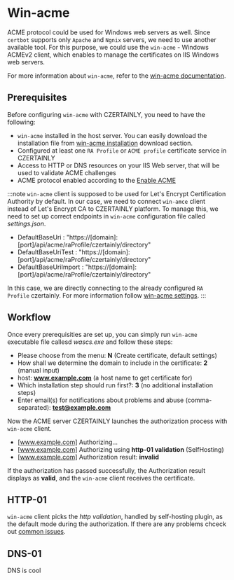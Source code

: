 # Win-acme


ACME protocol could be used for Windows web servers as well. Since `certbot` supports only `Apache` and `Ngnix` servers, we need to use another available tool. For this purpose, we could use the `win-acme` - Windows ACMEv2 client, which enables to manage the certificates on IIS Windows web servers. 


For more information about `win-acme`, refer to the [win-acme documentation](https://www.win-acme.com/manual/getting-started).

## Prerequisites

Before configuring `win-acme` with CZERTAINLY, you need to have the following:
- `win-acme` installed in the host server. You can easily download the installation file from [win-acme installation](https://www.win-acme.com) download section. 
- Configured at least one `RA Profile` or `ACME profile` certificate service in CZERTAINLY
- Access to HTTP or DNS resources on your IIS Web server, that will be used to validate ACME challenges
- ACME protocol enabled according to the [Enable ACME](enable-acme)


:::note
`win-acme` client is supposed to be used for Let's Encrypt Certification Authority by default. In our case, we need to connect `win-amce` client instead of Let's Encrypt CA to CZERTAINLY platform. To manage this, we need to set up correct endpoints in `win-acme` configuration file called *settings.json*.

- DefaultBaseUri : "https://[domain]:[port]/api/acme/raProfile/czertainly/directory"
- DefaultBaseUriTest : "https://[domain]:[port]/api/acme/raProfile/czertainly/directory"
- DefaultBaseUriImport : "https://[domain]:[port]/api/acme/raProfile/czertainly/directory"

In this case, we are directly connecting to the already configured `RA Profile` czertainly. 
For more information follow [win-acme settings](https://www.win-acme.com/reference/settings#acme). 
:::


## Workflow 
Once every prerequisities are set up, you can simply run `win-acme` executable file callesd *wascs.exe* and follow these steps:
- Please choose from the menu: **N** (Create certificate, default settings)
- How shall we determine the domain to include in the certificate: **2** (manual input)
- host: **www.example.com** (a host name to get certificate for)
- Which installation step should run first?: **3** (no additional installation steps)
- Enter email(s) for notifications about problems and abuse (comma-separated): **test@example.com**

Now the ACME server CZERTAINLY launches the authorization process with `win-acme` client. 

- [www.example.com] Authorizing...
- [www.example.com] Authorizing using **http-01 validation** (SelfHosting)
- [www.example.com] Authorization result: **invalid**

If the authorization has passed successfully, the Authorization result displays as **valid**, and the `win-acme` client receives the certificate. 


## HTTP-01
`win-acme` client picks the *http validation*, handled by self-hosting plugin, as the default mode during the authorization. 
If there are any problems chceck out [common issues](https://www.win-acme.com/manual/validation-problems). 

## DNS-01
DNS is cool

